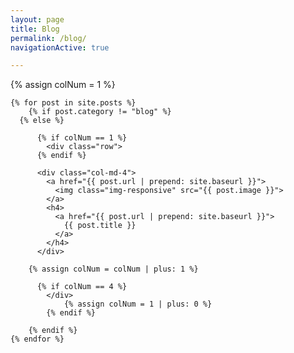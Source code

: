 ```yaml
---
layout: page
title: Blog
permalink: /blog/
navigationActive: true

---
```


<div class="m-b-l">
	{% assign colNum = 1 %}
	
	{% for post in site.posts %}
		{% if post.category != "blog" %} 
	  {% else %}
		  
		  {% if colNum == 1 %}
		  	<div class="row">
		  {% endif %}
		    
	      <div class="col-md-4">
	        <a href="{{ post.url | prepend: site.baseurl }}">
	          <img class="img-responsive" src="{{ post.image }}">
	        </a>
	        <h4>
	          <a href="{{ post.url | prepend: site.baseurl }}">
	            {{ post.title }}
	          </a>
	        </h4>
	      </div>
	      
	    {% assign colNum = colNum | plus: 1 %}
		  
		  {% if colNum == 4 %}
		  	</div>
				{% assign colNum = 1 | plus: 0 %}
			{% endif %}

		{% endif %}
	{% endfor %}
</div>


